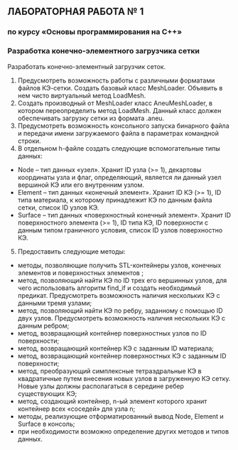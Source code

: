 ## ЛАБОРАТОРНАЯ РАБОТА № 1
### по курсу «Основы программирования на C++»
### Разработка конечно-элементного загрузчика сетки

Разработать конечно-элементный загрузчик сеток.

1.	Предусмотреть возможность работы с различными форматами файлов КЭ-сетки. Создать базовый класс MeshLoader. Объявить в нем чисто виртуальный метод LoadMesh.
2.	Создать производный от MeshLoader класс AneuMeshLoader, в котором переопределить метод LoadMesh. Данный класс должен обеспечивать загрузку сетки из формата .aneu.
3.	Предусмотреть возможность консольного запуска бинарного файла и передачи имени загружаемого файла в параметрах командной строки.
4.	В отдельном h-файле создать следующие вспомогательные типы данных:
 *	Node – тип данных «узел». Хранит ID узла (>= 1), декартовы координаты узла и флаг, определяющий, является ли данный узел вершиной КЭ или его внутренним узлом.
 *	Element – тип данных «конечный элемент». Хранит ID КЭ (>= 1), ID типа материала, к которому принадлежит КЭ по данным файла сетки, список ID узлов КЭ.
 *	Surface – тип данных «поверхностный конечный элемент». Хранит ID поверхностного элемента (>= 1), ID типа КЭ, ID поверхности с данным типом граничного условия, список ID узлов поверхностно КЭ. 
5.	Предоставить следующие методы:
  *  методы, позволяющие получить STL-контейнеры узлов, конечных элементов и поверхностных элементов ;
  *	метод, позволяющий найти КЭ по ID трех его вершинных узлов, для чего использовать алгоритм find_if и создать необходимый предикат. Предусмотреть возможность наличия нескольких КЭ с данными тремя узлами;
  *	метод, позволяющий найти КЭ по ребру, заданному с помощью ID двух узлов. Предусмотреть возможность наличия нескольких КЭ с данным ребром;
  *	метод, возвращающий контейнер поверхностных узлов по ID поверхности;
  *	метод, возвращающий контейнер КЭ с заданным ID материала;
  *	метод, возвращающий контейнер поверхностных КЭ с заданным ID поверхности;
  *	метод, преобразующий симплексные тетраэдральные КЭ в квадратичные путем внесения новых узлов в загруженную КЭ сетку. Новые узлы должны располагаться в середине ребер существующих КЭ;
  *	метод, создающий контейнер, n-ый элемент которого хранит контейнер всех «соседей» для узла n;
  *	методы, реализующие отформатированный вывод Node, Element и Surface в консоль;
  *	при необходимости возможно определение других методов и типов данных.
